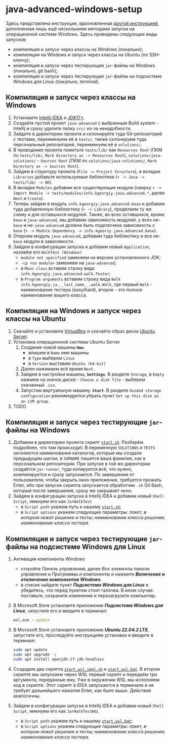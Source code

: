 # java-advanced-windows-setup

Здесь представлена инструкция, вдохновленная [другой инструкцией](https://telegra.ph/Kak-podgotovitsya-k-JavaAdvanced-02-16), дополненная лишь ещё несколькими методами запуска на операционной системе Windows. Здесь приведены следующие виды запусков:

* компиляция и запуск через классы на Windows (локально);
* компиляция на Windows и запуск через классы на Ubuntu (по SSH-ключу);
* компиляция и запуск через тестирующие `jar`-файлы на Windows (локально, git bash);
* компиляция и запуск через тестирующие `jar`-файлы на подсистеме Windows для Linux (локально, terminal).

## Компиляция и запуск через классы на Windows

1. Установите [Intellij IDEA](https://www.jetbrains.com/ru-ru/idea/download/#section=windows) и [JDK17+](https://adoptium.net/).
2. Создайте пустой проект `java-advanced` с выбранным Build system - Intellij и сразу удалите папку `src/` из-за ненадобности.
3. Зайдите в директорию проекта и склонируйте туда Git-репозиторий с тестами, переименуем её в `tests/`, также склонируем туда персональный репозиторий, переименуем её в `solutions/`.
4. В проводнике проекта пометьте `tests/lib/` как `Resources Root` (ПКМ по `tests/lib/`, `Mark Directory as -> Resources Root`), `solutions/java-solutions/` - `Sources Root` (ПКМ по `solutions/java-solutions/`, `Mark Directory as -> Sources Root`).
5. Зайдем в структуру проекта (`File -> Project Structure`), в вкладке `Libraries` добавьте используемые библиотеки (`+ -> Java -> tests/lib/ -> OK`).
6. В вкладке `Modules` добавим все существующие модули (сверху `+ -> Import Module -> tests/modules/info.kgeorgiy.java.advanced.*`, далее `Next` и `Create`).
7. Теперь зайдем в модуль `info.kgeorgiy.java.advanced.base` и добавим туда добавленную библиотеку (`+ -> Library`), проделаем ту же схему и для оставшихся модулей. Также, во всех оставшихся, кроме `base` и `java-advanced`, мы добавим зависимость модулей, у всех не-`base` и  не-`java-advanced` должна быть подключена зависимость с `base` (`+ -> Module Dependency -> info.kgeoriy.java.advanced.base`).
8. Откроем модуль `java-advanced`, добавим туда библиотеку и все не-`base` модули в зависимости.
9. Зайдем в конфигурации запуска и добавим новый `Application`, назовём его `WalkTest (Windows)`
    * `module not specified` заменяем на версию установленного JDK;
    * `-cp <no module>` заменяем на `java-advanced`;
    * в `Main class` вставим строку вида `info.kgeorgiy.java.advanced.walk.Tester`;
    * в `Program arguments` вставим строку вида `Walk info.kgeorgiy.ja.__last_name__.walk.Walk`, где первый `Walk` - наименование тестера (easy/hard), второе - это полное наименование вашего класса.

## Компиляция на Windows и запуск через классы на Ubuntu

1. Скачайте и установите [VirtualBox](https://www.virtualbox.org/wiki/Download_Old_Builds_6_1) и скачайте образ диска [Ubuntu Server](https://ubuntu.com/download/server).
2. Установка операционной системы Ubuntu Server
    1. Создание новой машины **`New`**.
        * впишем в `Name` имя машины
        * в `Type` выберем `Linux`
        * в `Version` выставим `Ubuntu (64-bit)`
    2. Далее нажимаем всё время `Next`.
    3. Зайдем в настройки машины, **`Settings`**. В разделе `Storage`, в `Empty` нажмем на значок *диска* - `Choose a disk file` - выберем скачанный `.iso`.
    4. Запустим виртуальную машину. **`Start`**. В разделе `Guided storage configuration` рекомендуется убрать пункт `Set up this disk as an LVM group`.
3. TODO

## Компиляция и запуск через тестирующие `jar`-файлы на Windows

1. Добавим в директорию проекта скрипт [`start.sh`](start.sh). Разберём подробнее, что там происходит. В переменную `SOLUTIONS` и `TESTS` загоняются наименования каталогов, которые мы создали предыдущим шагом, в `SURNAME` пишется ваша фамилия, как в персональном репозитории. При  запуске в той же директории создаётся `jar-runner`, туда копируется всё, что нужно, компилируется и сразу запускается. По завершении от пользователя, чтобы закрыть окно приложения, требуется прожать Enter, ибо при запуске скрипта запускается обработчик `.sh` Git Bash, который после завершения, сразу же закрывает окно.
2. Зайдем в конфигурации запуска в Intellij IDEA и добавим новый `Shell Script`, именуем его как `JarWalkTest`
    * в `Script path` укажем путь к нашему [`start.sh`](start.sh);
    * в `Script options` укажем следующие параметры: *пакет, в котором лежат решение и тесты*; *наименование класса решения*; *наименование класса тестера*.

## Компиляция и запуск через тестирующие `jar`-файлы на подсистеме Windows для Linux

1. Активация компоненты Windows
    * откройте *Панель управления*, далее *Все элементы панели управления* и *Программы и компоненты* и нажмите ***Включение и отключение компонентов Windows***.
    * в списке найдите пункт ***Подсистема Windows для Linux*** и убедитесь, что перед пунктом стоит галочка. В ином случае: поставьте, сохраните изменения и перезагрузите компьютер.
2. В Microsoft Store установите приложение ***Подсистема Windows для Linux***, запустите его и введите в терминал:

    ```cmd
    wsl.exe --update
    ```

3. В Microsoft Store установите приложение ***Ubuntu 22.04.2 LTS***, запустите его, проследуйте инструкциям установки и введите в терминал:

    ```bash
    sudo apt update
    sudo apt upgrade -y
    sudo apt install openjdk-17-jdk-headless
    ```

4. Создадим два скрипта [`start_wsl_impl.sh`](start_wsl_impl.sh) и [`start_wsl.bat`](start_wsl.bat). В втором скрипте мы запускаем через WSL первый скрипт и передаём три аргумента, переданные ему. Уже в окружении WSL мы исполняем код в скрипте. Этот скрипт в IDEA запускается в терминале и не требует дальнейшего нажатия Enter, как было выше. Действия аналогичны.

5. Зайдем в конфигурации запуска в Intellij IDEA и добавим новый `Shell Script`, именуем его как `JarWalkTestWSL`
    * в `Script path` укажем путь к нашему [`start_wsl.bat`](start_wsl.bat);
    * в `Script options` укажем следующие параметры: *пакет, в котором лежат решение и тесты*; *наименование класса решения*; *наименование класса тестера*.
